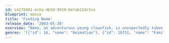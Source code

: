 ```yaml
---
id: e4278441-ec6a-4b5d-9919-be7ab11dc5ce
blueprint: movie
title: 'Finding Nemo'
release_date: '2003-05-30'
overview: "Nemo, an adventurous young clownfish, is unexpectedly taken from his Great Barrier Reef home to a dentist's office aquarium. It's up to his worrisome father Marlin and a friendly but forgetful fish Dory to bring Nemo home -- meeting vegetarian sharks, surfer dude turtles, hypnotic jellyfish, hungry seagulls, and more along the way."
genres: '[{"id": 16, "name": "Animation"}, {"id": 10751, "name": "Family"}]'
---
```

